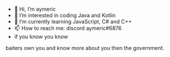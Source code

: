 - 👋 Hi, I’m aymeric
- 👀 I’m interested in coding Java and Kotlin
- 🌱 I’m currently learning JavaScript, C# and C++
- 📫 How to reach me: discord aymeric#6876
- if you know you know

baiters own you and know more about you then the government.

<!---
baiteraymeric/baiteraymeric is a ✨ special ✨ repository because its `README.md` (this file) appears on your GitHub profile.
You can click the Preview link to take a look at your changes.
--->
